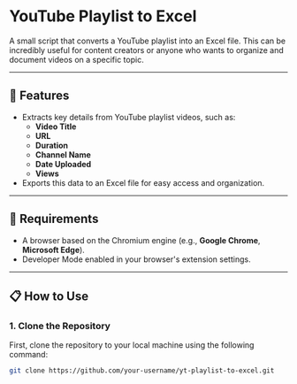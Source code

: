 # YouTube Playlist to Excel

A small script that converts a YouTube playlist into an Excel file. This can be incredibly useful for content creators or anyone who wants to organize and document videos on a specific topic.

---

## 🚀 Features

- Extracts key details from YouTube playlist videos, such as:
  - **Video Title**
  - **URL**
  - **Duration**
  - **Channel Name**
  - **Date Uploaded**
  - **Views**
- Exports this data to an Excel file for easy access and organization.

---

## 🔧 Requirements

- A browser based on the Chromium engine (e.g., **Google Chrome**, **Microsoft Edge**).
- Developer Mode enabled in your browser's extension settings.

---

## 📋 How to Use

### 1. Clone the Repository

First, clone the repository to your local machine using the following command:

```bash
git clone https://github.com/your-username/yt-playlist-to-excel.git
